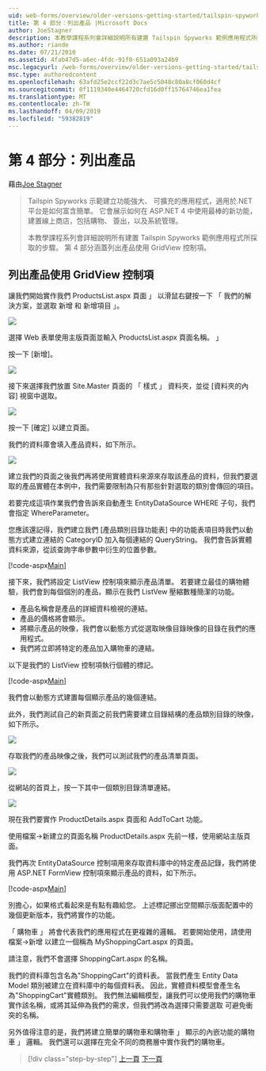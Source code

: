 ```yaml
---
uid: web-forms/overview/older-versions-getting-started/tailspin-spyworks/tailspin-spyworks-part-4
title: 第 4 部分：列出產品 |Microsoft Docs
author: JoeStagner
description: 本教學課程系列會詳細說明所有建置 Tailspin Spyworks 範例應用程式所採取的步驟。 第 4 部分涵蓋與 GridView contr.列出產品...
ms.author: riande
ms.date: 07/21/2010
ms.assetid: 4fab47d5-a6ec-4fdc-91f0-651a093a24b9
msc.legacyurl: /web-forms/overview/older-versions-getting-started/tailspin-spyworks/tailspin-spyworks-part-4
msc.type: authoredcontent
ms.openlocfilehash: 63afd25e2ccf22d3c7ae5c5048c80a8cf060d4cf
ms.sourcegitcommit: 0f1119340e4464720cfd16d0ff15764746ea1fea
ms.translationtype: MT
ms.contentlocale: zh-TW
ms.lasthandoff: 04/09/2019
ms.locfileid: "59382819"
---
```

# <a name="part-4-listing-products"></a>第 4 部分：列出產品

藉由[Joe Stagner](https://github.com/JoeStagner)

> Tailspin Spyworks 示範建立功能強大、 可擴充的應用程式，適用於.NET 平台是如何富含簡單。 它會展示如何在 ASP.NET 4 中使用最棒的新功能，建置線上商店，包括購物、 簽出，以及系統管理。
> 
> 本教學課程系列會詳細說明所有建置 Tailspin Spyworks 範例應用程式所採取的步驟。 第 4 部分涵蓋列出產品使用 GridView 控制項。


## <a id="_Toc260221670"></a>  列出產品使用 GridView 控制項

讓我們開始實作我們 ProductsList.aspx 頁面 」 以滑鼠右鍵按一下 「 我們的解決方案，並選取 新增 和 新增項目 」。

![](tailspin-spyworks-part-4/_static/image1.jpg)

選擇 Web 表單使用主版頁面並輸入 ProductsList.aspx 頁面名稱。 」

按一下 [新增]。

![](tailspin-spyworks-part-4/_static/image2.jpg)

接下來選擇我們放置 Site.Master 頁面的 「 樣式 」 資料夾，並從 [資料夾的內容] 視窗中選取。

![](tailspin-spyworks-part-4/_static/image3.jpg)

按一下 [確定] 以建立頁面。

我們的資料庫會填入產品資料，如下所示。

![](tailspin-spyworks-part-4/_static/image4.jpg)

建立我們的頁面之後我們再將使用實體資料來源來存取該產品的資料，但我們要選取的產品實體在本例中，我們需要限制為只有那些針對選取的類別會傳回的項目。

若要完成這項作業我們會告訴來自動產生 EntityDataSource WHERE 子句，我們會指定 WhereParameter。

您應該還記得，我們建立我們 [產品類別目錄功能表] 中的功能表項目時我們以動態方式建立連結的 CategoryID 加入每個連結的 QueryString。 我們會告訴實體資料來源，從該查詢字串參數中衍生的位置參數。

[!code-aspx[Main](tailspin-spyworks-part-4/samples/sample1.aspx)]

接下來，我們將設定 ListView 控制項來顯示產品清單。 若要建立最佳的購物體驗，我們會到每個個別的產品，顯示在我們 ListVew 壓縮數種簡潔的功能。

- 產品名稱會是產品的詳細資料檢視的連結。
- 產品的價格將會顯示。
- 將顯示產品的映像，我們會以動態方式從選取映像目錄映像的目錄在我們的應用程式。
- 我們將立即將特定的產品加入購物車的連結。

以下是我們的 ListView 控制項執行個體的標記。

[!code-aspx[Main](tailspin-spyworks-part-4/samples/sample2.aspx)]

我們會以動態方式建置每個顯示產品的幾個連結。

此外，我們測試自己的新頁面之前我們需要建立目錄結構的產品類別目錄的映像，如下所示。

![](tailspin-spyworks-part-4/_static/image1.png)

存取我們的產品映像之後，我們可以測試我們的產品清單頁面。

![](tailspin-spyworks-part-4/_static/image5.jpg)

從網站的首頁上，按一下其中一個類別目錄清單連結。

![](tailspin-spyworks-part-4/_static/image6.jpg)

現在我們要實作 ProductDetails.aspx 頁面和 AddToCart 功能。

使用檔案-&gt;新建立的頁面名稱 ProductDetails.aspx 先前一樣，使用網站主版頁面。

我們再次 EntityDataSource 控制項用來存取資料庫中的特定產品記錄，我們將使用 ASP.NET FormView 控制項來顯示產品的資料，如下所示。

[!code-aspx[Main](tailspin-spyworks-part-4/samples/sample3.aspx)]

別擔心，如果格式看起來是有點有趣給您。 上述標記挪出空間顯示版面配置中的幾個更新版本，我們將實作的功能。

「 購物車 」 將會代表我們的應用程式在更複雜的邏輯。 若要開始使用，請使用檔案-&gt;新增 以建立一個稱為 MyShoppingCart.aspx 的頁面。

請注意，我們不會選擇 ShoppingCart.aspx 的名稱。

我們的資料庫包含名為"ShoppingCart"的資料表。 當我們產生 Entity Data Model 類別被建立在資料庫中的每個資料表。 因此，實體資料模型會產生名為"ShoppingCart"實體類別。 我們無法編輯模型，讓我們可以使用我們的購物車實作該名稱，或將其延伸為我們的需求，但我們將改為選擇只需要選取 可避免衝突的名稱。

另外值得注意的是，我們將建立簡單的購物車和購物車 」 顯示的內嵌功能的購物車 」 邏輯。 我們還可以選擇在完全不同的商務層中實作我們的購物車。

> [!div class="step-by-step"]
> [上一頁](tailspin-spyworks-part-3.md)
> [下一頁](tailspin-spyworks-part-5.md)
